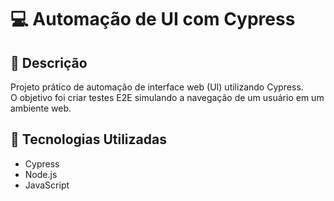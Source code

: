 # 💻 Automação de UI com Cypress

## 📖 Descrição
Projeto prático de automação de interface web (UI) utilizando Cypress.  
O objetivo foi criar testes E2E simulando a navegação de um usuário em um ambiente web.

## 🧰 Tecnologias Utilizadas
- Cypress
- Node.js
- JavaScript

